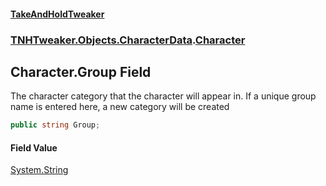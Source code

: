 #### [TakeAndHoldTweaker](index.md 'index')
### [TNHTweaker.Objects.CharacterData](TNHTweaker.Objects.CharacterData.md 'TNHTweaker.Objects.CharacterData').[Character](TNHTweaker.Objects.CharacterData.Character.md 'TNHTweaker.Objects.CharacterData.Character')

## Character.Group Field

The character category that the character will appear in. If a unique group name is entered here, a new category will be created

```csharp
public string Group;
```

#### Field Value
[System.String](https://docs.microsoft.com/en-us/dotnet/api/System.String 'System.String')